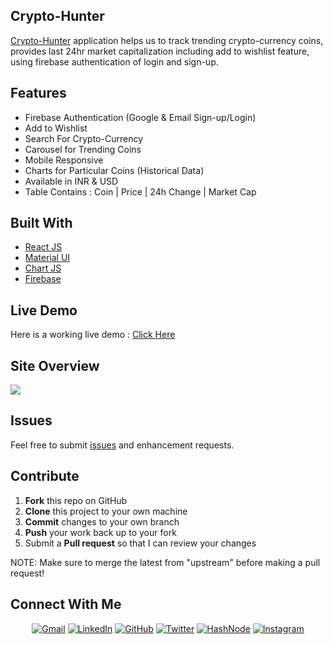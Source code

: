 ## Crypto-Hunter

[Crypto-Hunter](https://crypto-tracker-by-chaitanya.netlify.app/) application helps us to track trending crypto-currency coins, provides last 24hr market capitalization including add to wishlist feature, using firebase authentication of login and sign-up.

## Features

- Firebase Authentication (Google & Email Sign-up/Login)
- Add to Wishlist
- Search For Crypto-Currency
- Carousel for Trending Coins
- Mobile Responsive
- Charts for Particular Coins (Historical Data)
- Available in INR & USD
- Table Contains : Coin | Price | 24h Change | Market Cap

## Built With

- [React JS](https://reactjs.org/)
- [Material UI](https://v4.mui.com/)
- [Chart JS](https://reactchartjs.github.io/react-chartjs-2/#/)
- [Firebase](https://firebase.google.com/)

## Live Demo

Here is a working live demo : [Click Here](https://crypto-tracker-by-chaitanya.netlify.app/)

## Site Overview

![](./images/crypto-hunter.gif)

## Issues

Feel free to submit [issues](https://github.com/chaitanyatekane/CryptoCurrency-Tracker/issues) and enhancement requests.

## Contribute

1.  **Fork** this repo on GitHub
2.  **Clone** this project to your own machine
3.  **Commit** changes to your own branch
4.  **Push** your work back up to your fork
5.  Submit a **Pull request** so that I can review your changes

NOTE: Make sure to merge the latest from "upstream" before making a pull request!

## Connect With Me

<p align="center">
<a href = "mailto: chaitanyatekne5@gmail.com"><img alt="Gmail" src="https://img.shields.io/badge/Gmail-D14836?style=for-the-badge&logo=gmail&logoColor=white" /></a>
<a href="https://www.linkedin.com/in/chaitanyatekane"><img alt="LinkedIn" src="https://img.shields.io/badge/LinkedIn-0077B5?style=for-the-badge&logo=linkedin&logoColor=white" /></a>
<a href="https://github.com/chaitanyatekane"><img alt="GitHub" src="https://img.shields.io/badge/GitHub-100000?style=for-the-badge&logo=github&logoColor=white" /></a>
<a href="https://twitter.com/chaitanyatekne"><img alt="Twitter" src="https://img.shields.io/badge/Twitter-1DA1F2?style=for-the-badge&logo=twitter&logoColor=white" /></a>
<!-- <a href="https://leetcode.com/chaitanyatekane/"><img alt="LeetCode" src="https://img.shields.io/badge/-LeetCode-FFA116?style=for-the-badge&logo=LeetCode&logoColor=black" /></a> -->
<a href="https://chaitanyatekane.hashnode.dev/"><img alt="HashNode" src="https://img.shields.io/badge/Hashnode-2962FF?style=for-the-badge&logo=hashnode&logoColor=white" /></a>
<a href="https://www.instagram.com/tekanechaitanya/"><img alt="Instagram" src="https://img.shields.io/badge/Instagram-E4405F?style=for-the-badge&logo=instagram&logoColor=white" /></a>
</p>

<!-- ### Installed Packages, Etc

- [Material-UI (version-4)](https://v4.mui.com/) <br>
  Command -> npm install @material-ui/core @material-ui/lab
- React-Router <br>
  Command -> npm i react-router-dom
- [CoinGecko API](https://www.coingecko.com/en/api/documentation)
- Axios For Fetching API<br>
  Command -> npm i axios
- [React Alice Carousel](https://www.npmjs.com/package/react-alice-carousel)<br>
  Command -> npm i react-alice-carousel<br>
  Also Import in index.js-> import 'react-alice-carousel/lib/alice-carousel.css';
- React HTML Parser <br>
  Command -> npm i react-html-parser
- [React-ChartJs](https://www.npmjs.com/package/react-chartjs-2)<br>
  Command -> npm install --save react-chartjs-2 chart.js
- Installed Firebase<br>
  Command -> npm install firebase<br>
- React Google Button <br>
  Command -> npm install react-google-button<br>
- React Icons <br>
  Command -> npm i react-icons<br>

### Font Used

- Montserrat (Google Fonts) <br>
  (Light 300, Regular 400, Extra-bold 800)

### Topics To Learn

- React Router
- Material-UI
- Context-API (State Management) -->

